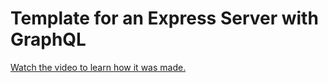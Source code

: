# Template for an Express Server with GraphQL

[Watch the video to learn how it was made.](https://youtu.be/LnOemRSax4A)
